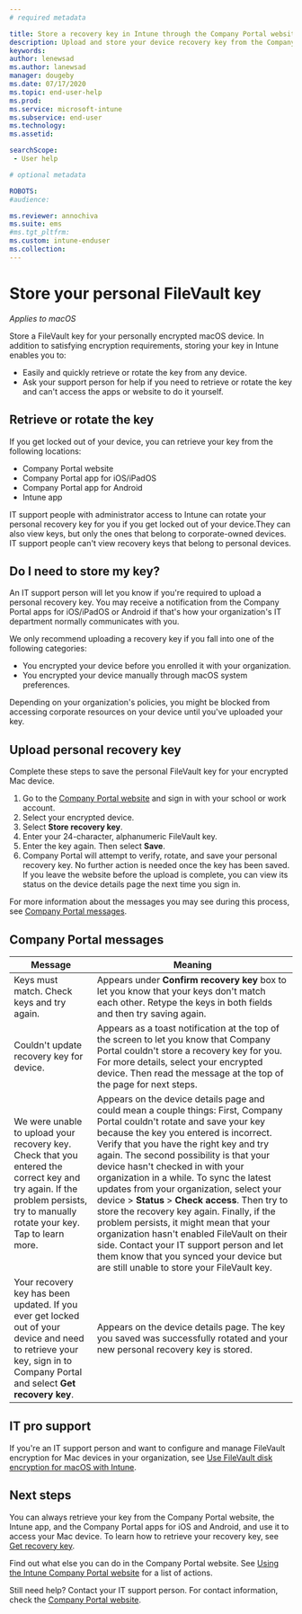 ```yaml
---
# required metadata

title: Store a recovery key in Intune through the Company Portal website 
description: Upload and store your device recovery key from the Company Portal website.   
keywords:
author: lenewsad
ms.author: lanewsad
manager: dougeby
ms.date: 07/17/2020
ms.topic: end-user-help
ms.prod:
ms.service: microsoft-intune
ms.subservice: end-user
ms.technology:
ms.assetid:

searchScope:
 - User help

# optional metadata

ROBOTS:  
#audience:

ms.reviewer: annochiva
ms.suite: ems
#ms.tgt_pltfrm:
ms.custom: intune-enduser
ms.collection: 
---
```


# Store your personal FileVault key   

*Applies to macOS*  

Store a FileVault key for your personally encrypted macOS device. In addition to satisfying encryption requirements, storing your key in Intune enables you to: 

* Easily and quickly retrieve or rotate the key from any device. 
* Ask your support person for help if you need to retrieve or rotate the key and can't access the apps or website to do it yourself.


## Retrieve or rotate the key

If you get locked out of your device, you can retrieve your key from the following locations:
   
- Company Portal website
- Company Portal app for iOS/iPadOS 
- Company Portal app for Android
- Intune app
 
 IT support people with administrator access to Intune can rotate your personal recovery key for you if you get locked out of your device.They can also view keys, but only the ones that belong to corporate-owned devices. IT support people can't view recovery keys that belong to personal devices.   


## Do I need to store my key?  
An IT support person will let you know if you're required to upload a personal recovery key. You may receive a notification from the Company Portal apps for iOS/iPadOS or Android if that's how your organization's IT department normally communicates with you. 

We only recommend uploading a recovery key if you fall into one of the following categories:
* You encrypted your device before you enrolled it with your organization. 
* You encrypted your device manually through macOS system preferences.   

Depending on your organization's policies, you might be blocked from accessing corporate resources on your device until you've uploaded your key.  

## Upload personal recovery key 
Complete these steps to save the personal FileVault key for your encrypted Mac device.  


1. Go to the [Company Portal website](https://portal.manage.microsoft.com) and sign in with your school or work account. 
2. Select your encrypted device.
3. Select **Store recovery key**.  
4. Enter your 24-character, alphanumeric FileVault key.  
5. Enter the key again. Then select **Save**.
6. Company Portal will attempt to verify, rotate, and save your personal recovery key. No further action is needed once the key has been saved. If you leave the website before the upload is complete, you can view its status on the device details page the next time you sign in.  

For more information about the messages you may see during this process, see [Company Portal messages](store-recovery-key.md#company-portal-messages).  

## Company Portal messages

|Message  |Meaning  |
|---------|---------|
|Keys must match. Check keys and try again.     | Appears under **Confirm recovery key** box to let you know that your keys don't match each other. Retype the keys in both fields and then try saving again.        |
|Couldn't update recovery key for device.| Appears as a toast notification at the top of the screen to let you know that Company Portal couldn't store a recovery key for you. For more details, select your encrypted device. Then read the message at the top of the page for next steps. |
|We were unable to upload your recovery key. Check that you entered the correct key and try again. If the problem persists, try to manually rotate your key. Tap to learn more.     | Appears on the device details page and could mean a couple things: First, Company Portal couldn't rotate and save your key because the key you entered is incorrect. Verify that you have the right key and try again. The second possibility is that your device hasn't checked in with your organization in a while. To sync the latest updates from your organization, select your device > **Status** > **Check access**. Then try to store the recovery key again. Finally, if the problem persists, it might mean that your organization hasn't enabled FileVault on their side. Contact your IT support person and let them know that you synced your device but are still unable to store your FileVault key.         |
|Your recovery key has been updated. If you ever get locked out of your device and need to retrieve your key, sign in to Company Portal and select **Get recovery key**.    | Appears on the device details page. The key you saved was successfully rotated and your new personal recovery key is stored.    |



## IT pro support

If you're an IT support person and want to configure and manage FileVault encryption for Mac devices in your organization, see [Use FileVault disk encryption for macOS with Intune](../protect/encrypt-devices-filevault.md).  

## Next steps

You can always retrieve your key from the Company Portal website, the Intune app, and the Company Portal apps for iOS and Android,  and use it to access your Mac device. To learn how to retrieve your recovery key, see [Get recovery key](get-recovery-key-cpweb.md).

Find out what else you can do in the Company Portal website. See [Using the Intune Company Portal website](using-the-intune-company-portal-website.md) for a list of actions.  

Still need help? Contact your IT support person. For contact information, check the [Company Portal website](https://go.microsoft.com/fwlink/?linkid=2010980).

